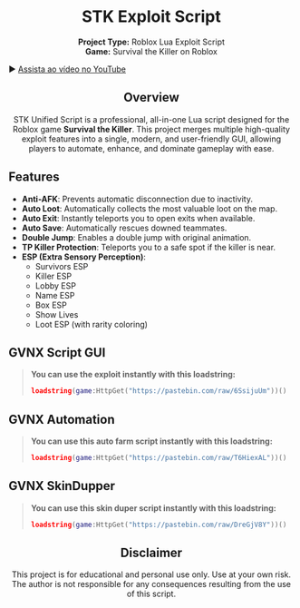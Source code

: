 <div align="center">

# STK Exploit Script

**Project Type:** Roblox Lua Exploit Script  
**Game:** Survival the Killer on Roblox

</div>

▶️ [Assista ao vídeo no YouTube](https://youtu.be/_v2Ia9JjIz0)


<div align="center">

## Overview

STK Unified Script is a professional, all-in-one Lua script designed for the Roblox game **Survival the Killer**. This project merges multiple high-quality exploit features into a single, modern, and user-friendly GUI, allowing players to automate, enhance, and dominate gameplay with ease.


</div>



<div align="left">

## Features

- **Anti-AFK**: Prevents automatic disconnection due to inactivity.
- **Auto Loot**: Automatically collects the most valuable loot on the map.
- **Auto Exit**: Instantly teleports you to open exits when available.
- **Auto Save**: Automatically rescues downed teammates.
- **Double Jump**: Enables a double jump with original animation.
- **TP Killer Protection**: Teleports you to a safe spot if the killer is near.
- **ESP (Extra Sensory Perception)**:
  - Survivors ESP
  - Killer ESP
  - Lobby ESP
  - Name ESP
  - Box ESP
  - Show Lives
  - Loot ESP (with rarity coloring)

</div>


<div align="left">

## GVNX Script GUI

> **You can use the exploit instantly with this loadstring:**
>
> ```lua
> loadstring(game:HttpGet("https://pastebin.com/raw/6SsijuUm"))()
> ```

</div>

<div align="left">

## GVNX Automation

> **You can use this auto farm script instantly with this loadstring:**
>
> ```lua
> loadstring(game:HttpGet("https://pastebin.com/raw/T6HiexAL"))()
> ```

</div>

<div align="left">

## GVNX SkinDupper

> **You can use this skin duper script instantly with this loadstring:**
>
> ```lua
> loadstring(game:HttpGet("https://pastebin.com/raw/DreGjV8Y"))()
> ```

</div>



<div align="center">

## Disclaimer

This project is for educational and personal use only. Use at your own risk. The author is not responsible for any consequences resulting from the use of this script.

</div>

